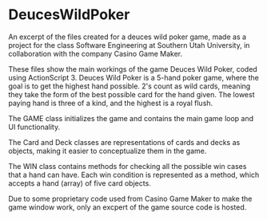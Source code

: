 # DeucesWildPoker
An excerpt of the files created for a deuces wild poker game, made as a project for the class Software Engineering at Southern Utah University, in collaboration with the company Casino Game Maker.


These files show the main workings of the game Deuces Wild Poker, coded using ActionScript 3.
Deuces Wild Poker is a 5-hand poker game, where the goal is to get the highest hand possible.
2's count as wild cards, meaning they take the form of the best possible card for the hand given.
The lowest paying hand is three of a kind, and the highest is a royal flush.


The GAME class initializes the game and contains the main game loop and UI functionality.

The Card and Deck classes are representations of cards and decks as objects, making it easier to conceptualize them in the game.

The WIN class contains methods for checking all the possible win cases that a hand can have. Each win condition is represented as a method, which accepts a hand (array) of five card objects. 


Due to some proprietary code used from Casino Game Maker to make the game window work, only an excpert of the game source code is hosted.
